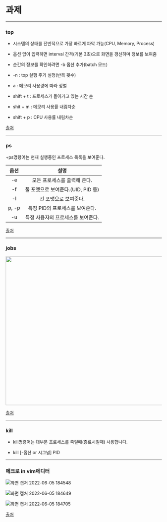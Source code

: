 # 과제
***********
### top
+ 시스템의 상태를 전반적으로 가장 빠르게 파악 가능(CPU, Memory, Process)

+ 옵션 없이 입력하면 interval 간격(기본 3초)으로 화면을 갱신하며 정보를 보여줌

+ 순간의 정보를 확인하려면 -b 옵션 추가(batch 모드)

+ -n : top 실행 주기 설정(반복 횟수)

+ a : 메모리 사용량에 따라 정렬

+ shift + t : 프로세스가 돌아가고 있는 시간 순

+ shit + m : 메모리 사용률 내림차순

+ shift + p : CPU 사용률 내림차순

[출처](https://zzsza.github.io/development/2018/07/18/linux-top/)
*****************
### ps
+ps명령어는 현재 실행중인 프로세스 목록을 보여준다.

|옵션|설명|
|:---:|:---:|
|-e| 모든 프로세스를 출력해 준다.|
|-f| 풀 포맷으로 보여준다.(UID, PID 등)|
|-l| 긴 포맷으로 보여준다.|
|p, -p| 특정 PID의 프로세스를 보여준다.|
|-u | 특정 사용자의 프로세스를 보여준다.|

[출처](https://arer.tistory.com/150)
******
### jobs
<img src="https://user-images.githubusercontent.com/106831414/172044061-b2d02308-68c6-48fa-8b01-6097dcc721c4.jpeg" width="640" height="480">

[출처](https://www.leelab.co.kr/bbs/board.php?bo_table=linux&wr_id=10)
******
### kill

+ kill명령어는 대부분 프로세스를 죽일때(종료시킬때) 사용합니다.

+ kill [-옵션 or 시그널] PID

********
### 메크로 in vim에디터

![화면 캡처 2022-06-05 184548](https://user-images.githubusercontent.com/106831414/172044823-b6e7ec00-e450-4d1f-ae8d-1780b89e8c1a.png)

![화면 캡처 2022-06-05 184649](https://user-images.githubusercontent.com/106831414/172044835-77573bd1-7288-48db-afc9-6b9f9717d033.png)

![화면 캡처 2022-06-05 184705](https://user-images.githubusercontent.com/106831414/172044842-48e45b6e-3f13-43ff-8fb8-35be88a17441.png)

[출처](https://deliciouslearning.tistory.com/308)
